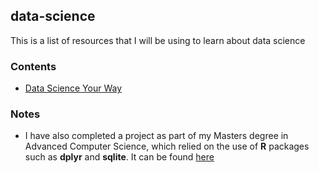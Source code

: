 ## data-science

This is a list of resources that I will be using to learn about data science

### Contents

- [Data Science Your Way](https://github.com/jadianes/data-science-your-way)

### Notes

- I have also completed a project as part of my Masters degree in Advanced Computer Science, which relied on the use of **R** packages such as **dplyr** and **sqlite**. It can be found [here](https://github.com/usyyy/dplyr-vs-sqlite)
